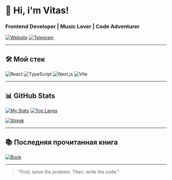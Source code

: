 # 👋 Hi, i'm Vitas!  
### **Frontend Developer | Music Lover | Code Adventurer**  

[![Website](https://img.shields.io/badge/-Portfolio-FF7139?style=flat&logo=google-chrome)](https://your-website.com)
[![Telegram](https://img.shields.io/badge/-Telegram-0088cc?style=flat&logo=telegram)](https://t.me/vchronos)


---

## 🛠️ **Мой стек**  
![React](https://img.shields.io/badge/-React-61DAFB?logo=react&logoColor=white)
![TypeScript](https://img.shields.io/badge/-TypeScript-3178C6?logo=typescript&logoColor=white)
![Next.js](https://img.shields.io/badge/-Next.js-000000?logo=next.js)
![Vite](https://img.shields.io/badge/-Vite-646CFF?logo=vite)

---

## 📊 **GitHub Stats**  
[![My Stats](https://github-readme-stats.vercel.app/api?username=Mayraiden&show_icons=true&theme=radical&hide_border=true)](https://github.com/Mayraiden)
[![Top Langs](https://github-readme-stats.vercel.app/api/top-langs/?username=Mayraiden&layout=compact&theme=radical&hide_border=true)](https://github.com/Mayraiden)

[![Streak](https://streak-stats.demolab.com/?user=Mayraiden&theme=radical&hide_border=true)](https://git.io/streak-stats)


---

## 📚 **Последняя прочитанная книга**  
[![Book](https://img.shields.io/badge/-"Название_книги"-lightgrey?style=flat)](https://example.com)

---

> "First, solve the problem. Then, write the code."  
